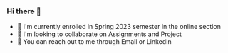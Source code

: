 ### Hi there 👋
* 🌱 I'm currently enrolled in Spring 2023 semester in the online section
* 🤔 I'm looking to collaborate on Assignments and Project
* 💬 You can reach out to me through Email or LinkedIn

<!--
**sbachina-umass/sbachina-umass** is a ✨ _special_ ✨ repository because its `README.md` (this file) appears on your GitHub profile.

Here are some ideas to get you started:

- 🔭 I’m currently working on ...
- 🌱 I’m currently learning ...
- 👯 I’m looking to collaborate on ...
- 🤔 I’m looking for help with ...
- 💬 Ask me about ...
- 📫 How to reach me: ...
- 😄 Pronouns: ...
- ⚡ Fun fact: ...
-->
